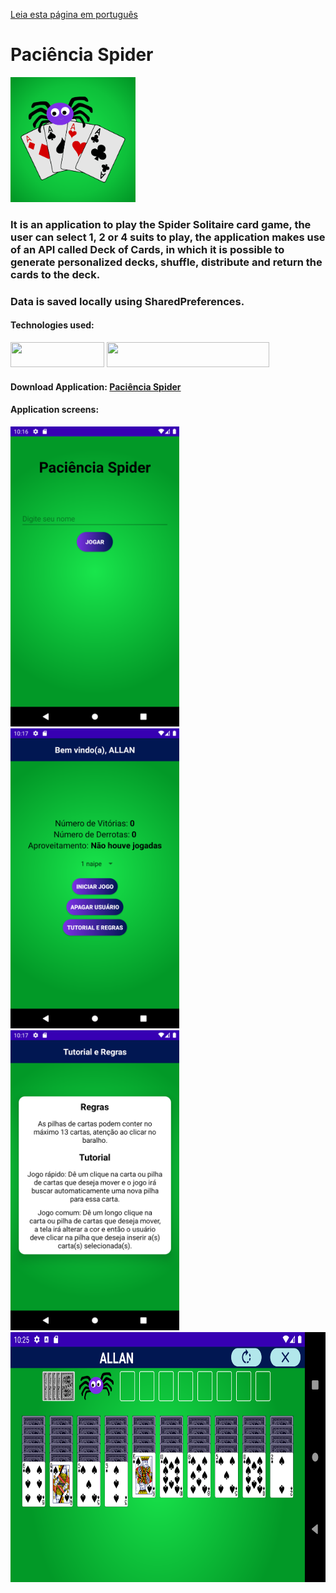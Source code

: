 <a href="README_portuguese.md" target="_blank">Leia esta página em português</a>

# Paciência Spider

<img height="200" width="200" src="/app/src/main/res/drawable/icon_app.png" target="_blank">

### It is an application to play the Spider Solitaire card game, the user can select 1, 2 or 4 suits to play, the application makes use of an API called Deck of Cards, in which it is possible to generate personalized decks, shuffle, distribute and return the cards to the deck.

### Data is saved locally using SharedPreferences.

#### Technologies used:
<a target="_blank"><img height="40" width="150" src="https://img.shields.io/badge/Kotlin-049DD9?style=for-the-badge&logo=kotlin&logoColor=orange" target="_blank"></a> <img height="40" width="260" src="https://img.shields.io/badge/Android%20Studio-3DDC84.svg?style=for-the-badge&logo=android-studio&logoColor=white" target="_blank"></a>

#### Download Application: [Paciência Spider](https://github.com/AllanBismarck123/Paciencia-Spider/raw/main/paciencia-spider.apk)

#### Application screens:
<img height="480" width="270" src="assets/Screenshot_20230315_221654.png" target="_blank"> <img height="480" width="270" src="assets/Screenshot_20230315_221741.png" target="_blank"> 
 <img height="480" width="270" src="assets/Screenshot_20230315_221756.png" target="_blank"> <img height="400" width="820" src="assets/Screenshot_20230315_222510.png" target="_blank">
